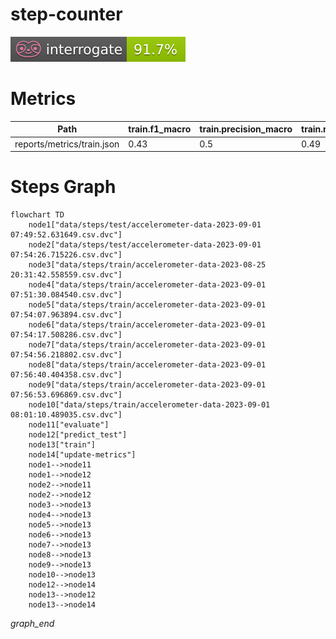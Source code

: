 # step-counter

<p align="left">
    <a href="" alt="Interrogate">
        <img src="interrogate_badge.svg" /></a>
</p>

# Metrics
| Path                       | train.f1_macro   | train.precision_macro   | train.recall_macro   | validation.f1_macro   | validation.precision_macro   | validation.recall_macro   |
|----------------------------|------------------|-------------------------|----------------------|-----------------------|------------------------------|---------------------------|
| reports/metrics/train.json | 0.43             | 0.5                     | 0.49                 | 0.42                  | 0.49                         | 0.49                      |

# Steps Graph
```mermaid
flowchart TD
	node1["data/steps/test/accelerometer-data-2023-09-01 07:49:52.631649.csv.dvc"]
	node2["data/steps/test/accelerometer-data-2023-09-01 07:54:26.715226.csv.dvc"]
	node3["data/steps/train/accelerometer-data-2023-08-25 20:31:42.558559.csv.dvc"]
	node4["data/steps/train/accelerometer-data-2023-09-01 07:51:30.084540.csv.dvc"]
	node5["data/steps/train/accelerometer-data-2023-09-01 07:54:07.963894.csv.dvc"]
	node6["data/steps/train/accelerometer-data-2023-09-01 07:54:17.508286.csv.dvc"]
	node7["data/steps/train/accelerometer-data-2023-09-01 07:54:56.218802.csv.dvc"]
	node8["data/steps/train/accelerometer-data-2023-09-01 07:56:40.404358.csv.dvc"]
	node9["data/steps/train/accelerometer-data-2023-09-01 07:56:53.696869.csv.dvc"]
	node10["data/steps/train/accelerometer-data-2023-09-01 08:01:10.489035.csv.dvc"]
	node11["evaluate"]
	node12["predict_test"]
	node13["train"]
	node14["update-metrics"]
	node1-->node11
	node1-->node12
	node2-->node11
	node2-->node12
	node3-->node13
	node4-->node13
	node5-->node13
	node6-->node13
	node7-->node13
	node8-->node13
	node9-->node13
	node10-->node13
	node12-->node14
	node13-->node12
	node13-->node14
```
_graph_end_

